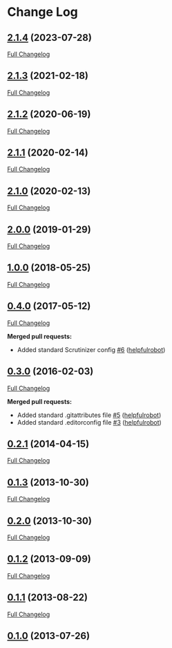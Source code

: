 # Change Log

## [2.1.4](https://github.com/webbuilders-group/silverstripe-gridfielditemtype/tree/2.1.4) (2023-07-28)
[Full Changelog](https://github.com/webbuilders-group/silverstripe-gridfielditemtype/compare/2.1.3...2.1.4)

## [2.1.3](https://github.com/webbuilders-group/silverstripe-gridfielditemtype/tree/2.1.3) (2021-02-18)
[Full Changelog](https://github.com/webbuilders-group/silverstripe-gridfielditemtype/compare/2.1.2...2.1.3)

## [2.1.2](https://github.com/webbuilders-group/silverstripe-gridfielditemtype/tree/2.1.2) (2020-06-19)
[Full Changelog](https://github.com/webbuilders-group/silverstripe-gridfielditemtype/compare/2.1.1...2.1.2)

## [2.1.1](https://github.com/webbuilders-group/silverstripe-gridfielditemtype/tree/2.1.1) (2020-02-14)
[Full Changelog](https://github.com/webbuilders-group/silverstripe-gridfielditemtype/compare/2.1.0...2.1.1)

## [2.1.0](https://github.com/webbuilders-group/silverstripe-gridfielditemtype/tree/2.1.0) (2020-02-13)
[Full Changelog](https://github.com/webbuilders-group/silverstripe-gridfielditemtype/compare/2.0.0...2.1.0)

## [2.0.0](https://github.com/webbuilders-group/silverstripe-gridfielditemtype/tree/2.0.0) (2019-01-29)
[Full Changelog](https://github.com/webbuilders-group/silverstripe-gridfielditemtype/compare/1.0.0...2.0.0)

## [1.0.0](https://github.com/webbuilders-group/silverstripe-gridfielditemtype/tree/1.0.0) (2018-05-25)
[Full Changelog](https://github.com/webbuilders-group/silverstripe-gridfielditemtype/compare/0.4.0...1.0.0)

## [0.4.0](https://github.com/webbuilders-group/silverstripe-gridfielditemtype/tree/0.4.0) (2017-05-12)
[Full Changelog](https://github.com/webbuilders-group/silverstripe-gridfielditemtype/compare/0.3.0...0.4.0)

**Merged pull requests:**

- Added standard Scrutinizer config [\#6](https://github.com/webbuilders-group/silverstripe-gridfielditemtype/pull/6) ([helpfulrobot](https://github.com/helpfulrobot))

## [0.3.0](https://github.com/webbuilders-group/silverstripe-gridfielditemtype/tree/0.3.0) (2016-02-03)
[Full Changelog](https://github.com/webbuilders-group/silverstripe-gridfielditemtype/compare/0.2.1...0.3.0)

**Merged pull requests:**

- Added standard .gitattributes file [\#5](https://github.com/webbuilders-group/silverstripe-gridfielditemtype/pull/5) ([helpfulrobot](https://github.com/helpfulrobot))
- Added standard .editorconfig file [\#3](https://github.com/webbuilders-group/silverstripe-gridfielditemtype/pull/3) ([helpfulrobot](https://github.com/helpfulrobot))

## [0.2.1](https://github.com/webbuilders-group/silverstripe-gridfielditemtype/tree/0.2.1) (2014-04-15)
[Full Changelog](https://github.com/webbuilders-group/silverstripe-gridfielditemtype/compare/0.1.3...0.2.1)

## [0.1.3](https://github.com/webbuilders-group/silverstripe-gridfielditemtype/tree/0.1.3) (2013-10-30)
[Full Changelog](https://github.com/webbuilders-group/silverstripe-gridfielditemtype/compare/0.2.0...0.1.3)

## [0.2.0](https://github.com/webbuilders-group/silverstripe-gridfielditemtype/tree/0.2.0) (2013-10-30)
[Full Changelog](https://github.com/webbuilders-group/silverstripe-gridfielditemtype/compare/0.1.2...0.2.0)

## [0.1.2](https://github.com/webbuilders-group/silverstripe-gridfielditemtype/tree/0.1.2) (2013-09-09)
[Full Changelog](https://github.com/webbuilders-group/silverstripe-gridfielditemtype/compare/0.1.1...0.1.2)

## [0.1.1](https://github.com/webbuilders-group/silverstripe-gridfielditemtype/tree/0.1.1) (2013-08-22)
[Full Changelog](https://github.com/webbuilders-group/silverstripe-gridfielditemtype/compare/0.1.0...0.1.1)

## [0.1.0](https://github.com/webbuilders-group/silverstripe-gridfielditemtype/tree/0.1.0) (2013-07-26)
